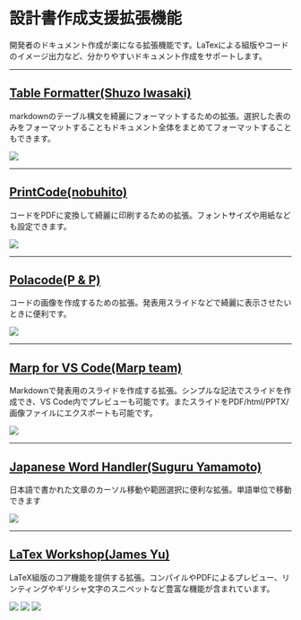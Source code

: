 # 設計書作成支援拡張機能

開発者のドキュメント作成が楽になる拡張機能です。LaTexによる組版やコードのイメージ出力など、分かりやすいドキュメント作成をサポートします。

---
## [Table Formatter(Shuzo Iwasaki)](https://marketplace.visualstudio.com/items?itemName=shuworks.vscode-table-formatter)

markdownのテーブル構文を綺麗にフォーマットするための拡張。選択した表のみをフォーマットすることもドキュメント全体をまとめてフォーマットすることもできます。

![](https://raw.githubusercontent.com/shuGH/vscode-table-formatter/master/res/complex_demo.gif)


---
## [PrintCode(nobuhito)](https://marketplace.visualstudio.com/items?itemName=nobuhito.printcode)

コードをPDFに変換して綺麗に印刷するための拡張。フォントサイズや用紙なども設定できます。

![](https://raw.githubusercontent.com/nobuhito/vscode.printcode/master/printcode.gif)


---
## [Polacode(P & P)](https://marketplace.visualstudio.com/items?itemName=pnp.polacode)

コードの画像を作成するための拡張。発表用スライドなどで綺麗に表示させたいときに便利です。

![](https://github.com/octref/polacode/raw/master/demo/usage.gif)


---
## [Marp for VS Code(Marp team)](https://marketplace.visualstudio.com/items?itemName=marp-team.marp-vscode)

Markdownで発表用のスライドを作成する拡張。シンプルな記法でスライドを作成でき、VS Code内でプレビューも可能です。またスライドをPDF/html/PPTX/画像ファイルにエクスポートも可能です。

![](https://raw.githubusercontent.com/marp-team/marp-vscode/master/images/screenshot.png)


---
## [Japanese Word Handler(Suguru Yamamoto)](https://marketplace.visualstudio.com/items?itemName=sgryjp.japanese-word-handler)

日本語で書かれた文章のカーソル移動や範囲選択に便利な拡張。単語単位で移動できます

![](https://github.com/sgryjp/japanese-word-handler/raw/master/images/japanese-word-handler.gif)


---
## [LaTex Workshop(James Yu)](https://marketplace.visualstudio.com/items?itemName=James-Yu.latex-workshop)

LaTeX組版のコア機能を提供する拡張。コンパイルやPDFによるプレビュー、リンティングやギリシャ文字のスニペットなど豊富な機能が含まれています。


![](https://github.com/James-Yu/LaTeX-Workshop/raw/master/demo_media/subparagraph.gif)
![](https://github.com/James-Yu/LaTeX-Workshop/raw/master/demo_media/hover.gif)
![](https://github.com/James-Yu/LaTeX-Workshop/raw/master/demo_media/preview.gif)

